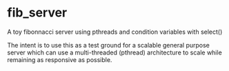 # fib_server
A toy fibonnacci server using pthreads and condition variables with select()

The intent is to use this as a test ground for a scalable general purpose server 
which can use a multi-threaded (pthread) architecture to scale while remaining as
responsive as possible.
